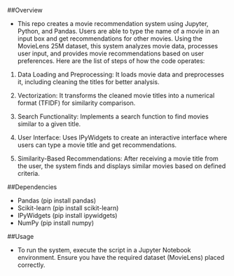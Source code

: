 ##Overview
- This repo creates a movie recommendation system using Jupyter, Python, and Pandas. Users are able to type the name of a movie in an input box and get recommendations for other movies.
  Using the MovieLens 25M dataset, this system analyzes movie data, processes user input, and provides movie recommendations based on user preferences. Here are the list of steps of how
  the code operates:

1. Data Loading and Preprocessing: It loads movie data and preprocesses it, including cleaning the titles for better analysis.

2. Vectorization: It transforms the cleaned movie titles into a numerical format (TFIDF) for similarity comparison.

3. Search Functionality: Implements a search function to find movies similar to a given title.

4. User Interface: Uses IPyWidgets to create an interactive interface where users can type a movie title and get recommendations.

5. Similarity-Based Recommendations: After receiving a movie title from the user, the system finds and displays similar movies based on defined criteria.

##Dependencies
- Pandas (pip install pandas)
- Scikit-learn (pip install scikit-learn)
- IPyWidgets (pip install ipywidgets)
- NumPy (pip install numpy)

##Usage
- To run the system, execute the script in a Jupyter Notebook environment. Ensure you have the required dataset (MovieLens) placed correctly.
